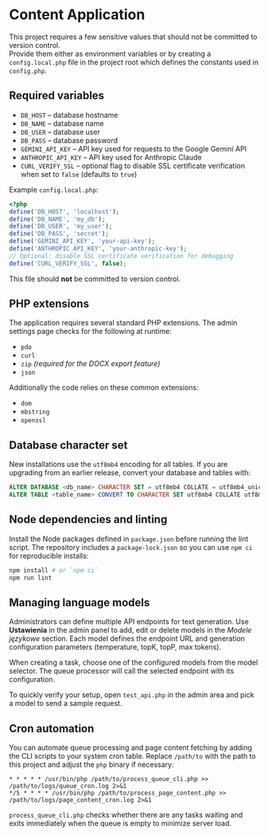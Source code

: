 # Content Application

This project requires a few sensitive values that should not be committed to version control.  
Provide them either as environment variables or by creating a `config.local.php` file in the project root which defines the constants used in `config.php`.

## Required variables

- `DB_HOST` – database hostname
- `DB_NAME` – database name
- `DB_USER` – database user
- `DB_PASS` – database password
- `GEMINI_API_KEY` – API key used for requests to the Google Gemini API
- `ANTHROPIC_API_KEY` – API key used for Anthropic Claude
- `CURL_VERIFY_SSL` – optional flag to disable SSL certificate verification when set to `false` (defaults to `true`)

Example `config.local.php`:

```php
<?php
define('DB_HOST', 'localhost');
define('DB_NAME', 'my_db');
define('DB_USER', 'my_user');
define('DB_PASS', 'secret');
define('GEMINI_API_KEY', 'your-api-key');
define('ANTHROPIC_API_KEY', 'your-anthropic-key');
// Optional: disable SSL certificate verification for debugging
define('CURL_VERIFY_SSL', false);
```

This file should **not** be committed to version control.

## PHP extensions

The application requires several standard PHP extensions. The admin settings
page checks for the following at runtime:

- `pdo`
- `curl`
- `zip` *(required for the DOCX export feature)*
- `json`

Additionally the code relies on these common extensions:

- `dom`
- `mbstring`
- `openssl`

## Database character set

New installations use the `utf8mb4` encoding for all tables. If you are
upgrading from an earlier release, convert your database and tables with:

```sql
ALTER DATABASE <db_name> CHARACTER SET = utf8mb4 COLLATE = utf8mb4_unicode_ci;
ALTER TABLE <table_name> CONVERT TO CHARACTER SET utf8mb4 COLLATE utf8mb4_unicode_ci;
```

## Node dependencies and linting

Install the Node packages defined in `package.json` before running the lint
script. The repository includes a `package-lock.json` so you can use `npm ci`
for reproducible installs:

```bash
npm install # or `npm ci`
npm run lint
```

## Managing language models

Administrators can define multiple API endpoints for text generation. Use **Ustawienia** in the admin panel to add, edit or delete models in the *Modele językowe* section. Each model defines the endpoint URL and generation configuration parameters (temperature, topK, topP, max tokens).

When creating a task, choose one of the configured models from the model selector. The queue processor will call the selected endpoint with its configuration.

To quickly verify your setup, open `test_api.php` in the admin area and pick a model to send a sample request.

## Cron automation

You can automate queue processing and page content fetching by adding the CLI
scripts to your system cron table. Replace `/path/to` with the path to this
project and adjust the `php` binary if necessary:

```cron
* * * * * /usr/bin/php /path/to/process_queue_cli.php >> /path/to/logs/queue_cron.log 2>&1
*/5 * * * * /usr/bin/php /path/to/process_page_content.php >> /path/to/logs/page_content_cron.log 2>&1
```

`process_queue_cli.php` checks whether there are any tasks waiting and exits
immediately when the queue is empty to minimize server load.
